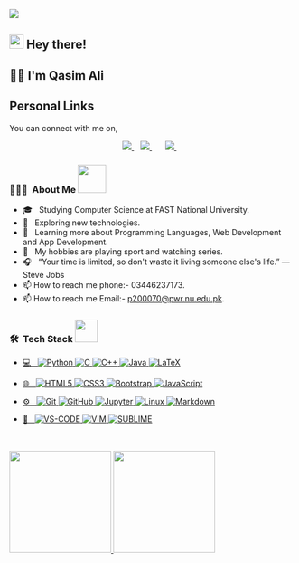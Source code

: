 ![](https://komarev.com/ghpvc/?username=pyrot72&color=dc143c)

<h2> <img src="https://media.giphy.com/media/hvRJCLFzcasrR4ia7z/giphy.gif" width="25px"> Hey there!</h2>

<h2> 💁‍♂️ I'm Qasim Ali </h2>

<h2 align="left">Personal Links</h2>
<p align="left">
You can connect with me on,
</p>

<p align='center'>
  <a href="https://www.linkedin.com/in/qasim-ali-0685761b9/">
    <img src="https://img.shields.io/badge/linkedin-%230077B5.svg?&style=for-the-badge&logo=linkedin&logoColor=white" />
  </a>&nbsp;&nbsp;
  <a href="https://www.instagram.com/qa_ali_20/">
    <img src="https://img.shields.io/badge/instagram-%23E4405F.svg?&style=for-the-badge&logo=instagram&logoColor=white" />        
  </a>&nbsp;&nbsp;
<!--   <a href="https://twitter.com/q_ali_20">
    <img src="https://img.shields.io/badge/Twitter-1DA1F2?style=for-the-badge&logo=twitter&logoColor=white" />         -->
  </a>&nbsp;&nbsp;
  <a href="https://mail.google.com/mail/u/0/#inbox">
    <img src="https://img.shields.io/badge/Gmail-D14836?style=for-the-badge&logo=gmail&logoColor=white" />        
  </a>&nbsp;&nbsp;
<!--   <a href="https://stackoverflow.com/users/14929374/aetooc"><img title="Stack Overflow" src="https://img.shields.io/badge/Stack%20Overflow-FE7A16?style=for-the-badge&logo=stack%20overflow&logoColor=fff"/></a>&nbsp;&nbsp;
</p>
  <p align="center"> <a href="https://twitter.com/q_ali_20" target="blank"><img src="https://img.shields.io/twitter/follow/q_ali_20?logo=twitter&style=for-the-badge" alt="q_ali_20" /></a><p align="center"></p>
</p> -->


<h3> 👨🏻‍💻 &nbsp;About Me <img src="https://media.giphy.com/media/U4FhLNfZiY0ZY6bnEs/giphy.gif" width="50"></h3>

- 🎓 &nbsp; Studying Computer Science at FAST National University.
- 🤔 &nbsp; Exploring new technologies.
- 🌱 &nbsp; Learning more about Programming Languages, Web Development and App Development.
- 🥋 &nbsp; My hobbies are playing sport and watching series.
- 🎧 &nbsp; “Your time is limited, so don't waste it living someone else's life.” ― Steve Jobs
- 📫 How to reach me phone:- 03446237173.
- 📫 How to reach me Email:- p200070@pwr.nu.edu.pk.





<h3> 🛠 &nbsp;Tech Stack <img src="https://media.giphy.com/media/WUlplcMpOCEmTGBtBW/giphy.gif" width="40"></h3>







 <a href="#">
  
 - 💻 &nbsp;
   <img alt="Python" src="https://img.shields.io/badge/python%20-%2314354C.svg?&style=for-the-badge&logo=python&logoColor=white"/>
   <img alt="C" src="https://img.shields.io/badge/c%20-%2300599C.svg?&style=for-the-badge&logo=c&logoColor=white"/>
   <img alt="C++" src="https://img.shields.io/badge/c++%20-%2300599C.svg?&style=for-the-badge&logo=c%2B%2B&ogoColor=white"/>
   <img alt="Java" src="https://img.shields.io/badge/java%20-%2314354C.svg?&style=for-the-badge&logo=java&logoColor=white"/>
   <img alt="LaTeX" src="https://img.shields.io/badge/latex%20-%23008080.svg?&style=for-the-badge&logo=latex&logoColor=white"/>
   

- 🌐 &nbsp;
   <img alt="HTML5" src="https://img.shields.io/badge/html5%20-%23E34F26.svg?&style=for-the-badge&logo=html5&logoColor=white"/>
   <img alt="CSS3" src="https://img.shields.io/badge/css3%20-%231572B6.svg?&style=for-the-badge&logo=css3&logoColor=white"/>
   <img alt="Bootstrap" src="https://img.shields.io/badge/bootstrap%20-%23563D7C.svg?&style=for-the-badge&logo=bootstrap&logoColor=white"/>
   <img alt="JavaScript" src="https://img.shields.io/badge/javascript%20-%23323330.svg?&style=for-the-badge&logo=javascript&logoColor=%23F7DF1E"/>

- ⚙️ &nbsp;
   <img alt="Git" src="https://img.shields.io/badge/git%20-%23F05033.svg?&style=for-the-badge&logo=git&logoColor=white"/>
   <img alt="GitHub" src="https://img.shields.io/badge/GitHub-100000?style=for-the-badge&logo=github&logoColor=white"/>
   <img alt="Jupyter" src="https://img.shields.io/badge/Jupyter%20-%23F37626.svg?&style=for-the-badge&logo=Jupyter&logoColor=white" />
   <img alt="Linux" src="https://img.shields.io/badge/Ubuntu-E95420?style=for-the-badge&logo=ubuntu&logoColor=white" />
   <img alt="Markdown" src="https://img.shields.io/badge/markdown-%23000000.svg?&style=for-the-badge&logo=markdown&logoColor=white"/>

- 🔧 &nbsp;
  <img alt="VS-CODE" src="https://img.shields.io/badge/Visual_Studio_Code-0078D4?style=for-the-badge&logo=visual%20studio%20code&logoColor=white"/>
  <img alt="VIM" src="https://img.shields.io/badge/VIM-%2311AB00.svg?&style=for-the-badge&logo=vim&logoColor=white"/>
  <img alt="SUBLIME" src="https://img.shields.io/badge/sublime_text-%23575757.svg?&style=for-the-badge&logo=sublime-text&logoColor=important"/>
  
 </a>
<br/>
<br>


<a href="https://github.com/aetooc">
  <img height="180em" src="https://github-readme-stats.vercel.app/api?username=aetooc&theme=buefy&show_icons=true" />
  <img height="180em" src="https://github-readme-stats.vercel.app/api/top-langs/?username=aetooc&theme=buefy&layout=compact" />
</a>







